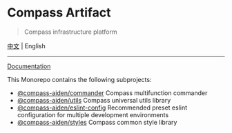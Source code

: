 # Compass Artifact

> Compass infrastructure platform

[中文](./README.md) | English

---

[Documentation](https://aiden-fe.github.io/compass-artifact/)

This Monorepo contains the following subprojects:

- [@compass-aiden/commander](https://aiden-fe.github.io/compass-artifact/en/commander/) Compass multifunction commander
- [@compass-aiden/utils](https://aiden-fe.github.io/compass-artifact/en/utils/) Compass universal utils library
- [@compass-aiden/eslint-config](https://aiden-fe.github.io/compass-artifact/en/eslint-config/) Recommended preset eslint configuration for multiple development environments
- [@compass-aiden/styles](https://aiden-fe.github.io/compass-artifact/en/styles/) Compass common style library
